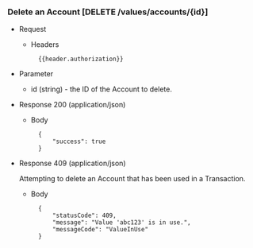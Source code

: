 ### Delete an Account [DELETE /values/accounts/{id}]

+ Request
    + Headers
    
            {{header.authorization}}

+ Parameter
    + id (string) - the ID of the Account to delete.

+ Response 200 (application/json)
    
    + Body

            {
                "success": true
            }

+ Response 409 (application/json)

    Attempting to delete an Account that has been used in a Transaction.

    + Body
    
            {
                "statusCode": 409,
                "message": "Value 'abc123' is in use.",
                "messageCode": "ValueInUse"
            }
